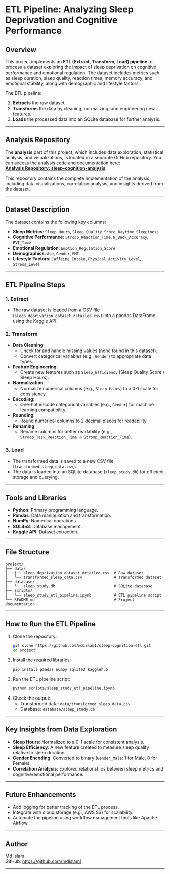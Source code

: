 # ETL Pipeline: Analyzing Sleep Deprivation and Cognitive Performance

## Overview
This project implements an **ETL (Extract, Transform, Load) pipeline** to process a dataset exploring the impact of sleep deprivation on cognitive performance and emotional regulation. The dataset includes metrics such as sleep duration, sleep quality, reaction times, memory accuracy, and emotional stability, along with demographic and lifestyle factors.

The ETL pipeline:
1. **Extracts** the raw dataset.
2. **Transforms** the data by cleaning, normalizing, and engineering new features.
3. **Loads** the processed data into an SQLite database for further analysis.

---

## Analysis Repository
The **analysis** part of this project, which includes data exploration, statistical analysis, and visualizations, is located in a separate GitHub repository. You can access the analysis code and documentation here:  
[**Analysis Repository: sleep-cognition-analysis**](https://github.com/mdislam1/sleep-cognition-analysis.git)

This repository contains the complete implementation of the analysis, including data visualizations, correlation analysis, and insights derived from the dataset.

---

## Dataset Description
The dataset contains the following key columns:
- **Sleep Metrics**: `Sleep_Hours`, `Sleep_Quality_Score`, `Daytime_Sleepiness`
- **Cognitive Performance**: `Stroop_Reaction_Time`, `N_Back_Accuracy`, `PVT_Time`
- **Emotional Regulation**: `Emotion_Regulation_Score`
- **Demographics**: `Age`, `Gender`, `BMI`
- **Lifestyle Factors**: `Caffeine_Intake`, `Physical_Activity_Level`, `Stress_Level`

---

## ETL Pipeline Steps

### 1. **Extract**
- The raw dataset is loaded from a CSV file (`sleep_deprivation_dataset_detailed.csv`) into a pandas DataFrame using the Kaggle API.

### 2. **Transform**
- **Data Cleaning**:
  - Check for and handle missing values (none found in this dataset).
  - Convert categorical variables (e.g., `Gender`) to appropriate data types.
- **Feature Engineering**:
  - Create new features such as `Sleep_Efficiency` (Sleep Quality Score / Sleep Hours).
- **Normalization**:
  - Normalize numerical columns (e.g., `Sleep_Hours`) to a 0-1 scale for consistency.
- **Encoding**:
  - One-hot encode categorical variables (e.g., `Gender`) for machine learning compatibility.
- **Rounding**:
  - Round numerical columns to 2 decimal places for readability.
- **Renaming**:
  - Rename columns for better readability (e.g., `Stroop_Task_Reaction_Time` → `Stroop_Reaction_Time`).

### 3. **Load**
- The transformed data is saved to a new CSV file (`transformed_sleep_data.csv`).
- The data is loaded into an SQLite database (`sleep_study.db`) for efficient storage and querying.

---

## Tools and Libraries
- **Python**: Primary programming language.
- **Pandas**: Data manipulation and transformation.
- **NumPy**: Numerical operations.
- **SQLite3**: Database management.
- **Kaggle API**: Dataset extraction.

---

## File Structure
```
project/
├── data/
│   ├── sleep_deprivation_dataset_detailed.csv  # Raw dataset
│   └── transformed_sleep_data.csv              # Transformed dataset
├── database/
│   └── sleep_study.db                          # SQLite database
├── scripts/
│   └── sleep_study_etl_pipeline.ipynb          # ETL pipeline script
└── README.md                                   # Project documentation
```

---

## How to Run the ETL Pipeline
1. Clone the repository:
   ```bash
   git clone https://github.com/mdislam1/sleep-cognition-etl.git
   cd project
   ```
2. Install the required libraries:
   ```bash
   pip install pandas numpy sqlite3 kagglehub
   ```
3. Run the ETL pipeline script:
   ```bash
   python scripts/sleep_study_etl_pipeline.ipynb
   ```
4. Check the output:
   - Transformed data: `data/transformed_sleep_data.csv`
   - Database: `database/sleep_study.db`

---

## Key Insights from Data Exploration
- **Sleep Hours**: Normalized to a 0-1 scale for consistent analysis.
- **Sleep Efficiency**: A new feature created to measure sleep quality relative to sleep duration.
- **Gender Encoding**: Converted to binary (`Gender_Male`: 1 for Male, 0 for Female).
- **Correlation Analysis**: Explored relationships between sleep metrics and cognitive/emotional performance.

---

## Future Enhancements
- Add logging for better tracking of the ETL process.
- Integrate with cloud storage (e.g., AWS S3) for scalability.
- Automate the pipeline using workflow management tools like Apache Airflow.

---

## Author
Md Islam  
GitHub: https://github.com/mdislam1

---
